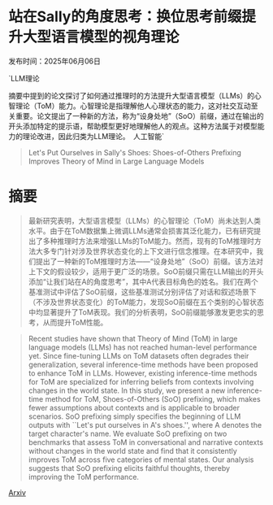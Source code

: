 # 站在Sally的角度思考：换位思考前缀提升大型语言模型的视角理论

发布时间：2025年06月06日

`LLM理论

摘要中提到的论文探讨了如何通过推理时的方法提升大型语言模型（LLMs）的心智理论（ToM）能力。心智理论是指理解他人心理状态的能力，这对社交互动至关重要。论文提出了一种新的方法，称为“设身处地”（SoO）前缀，通过在输出的开头添加特定的提示语，帮助模型更好地理解他人的观点。这种方法属于对模型能力的理论改进，因此归类为LLM理论。` `人工智能`

> Let's Put Ourselves in Sally's Shoes: Shoes-of-Others Prefixing Improves Theory of Mind in Large Language Models

# 摘要

> 最新研究表明，大型语言模型（LLMs）的心智理论（ToM）尚未达到人类水平。由于在ToM数据集上微调LLMs通常会损害其泛化能力，已有研究提出了多种推理时方法来增强LLMs的ToM能力。然而，现有的ToM推理时方法大多专门针对涉及世界状态变化的上下文进行信念推理。在本研究中，我们提出了一种新的ToM推理时方法——“设身处地”（SoO）前缀。该方法对上下文的假设较少，适用于更广泛的场景。SoO前缀只需在LLM输出的开头添加“让我们站在A的角度思考”，其中A代表目标角色的姓名。我们在两个基准测试中评估了SoO前缀，这些基准测试分别评估了对话和叙述场景下（不涉及世界状态变化）的ToM能力，发现SoO前缀在五个类别的心智状态中均显著提升了ToM表现。我们的分析表明，SoO前缀能够激发更忠实的思考，从而提升ToM性能。

> Recent studies have shown that Theory of Mind (ToM) in large language models (LLMs) has not reached human-level performance yet. Since fine-tuning LLMs on ToM datasets often degrades their generalization, several inference-time methods have been proposed to enhance ToM in LLMs. However, existing inference-time methods for ToM are specialized for inferring beliefs from contexts involving changes in the world state. In this study, we present a new inference-time method for ToM, Shoes-of-Others (SoO) prefixing, which makes fewer assumptions about contexts and is applicable to broader scenarios. SoO prefixing simply specifies the beginning of LLM outputs with ``Let's put ourselves in A's shoes.'', where A denotes the target character's name. We evaluate SoO prefixing on two benchmarks that assess ToM in conversational and narrative contexts without changes in the world state and find that it consistently improves ToM across five categories of mental states. Our analysis suggests that SoO prefixing elicits faithful thoughts, thereby improving the ToM performance.

[Arxiv](https://arxiv.org/abs/2506.05970)